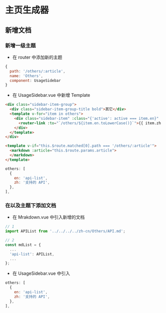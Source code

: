 # 主页生成器

## 新增文档

### 新增一级主题

- 在 router 中添加新的主题

```js
{
  path: '/others/:article',
  name: 'Others',
  component: UsageSidebar
}
```

- 在 UsageSidebar.vue 中新增 Template

```html
<div class="sidebar-item-group">
  <div class="sidebar-item-group-title bold">其它</div>
  <template v-for="item in others">
    <div class="sidebar-item" :class="{'active': active === item.en}" :key="item.en">
      <router-link :to="`/others/${item.en.toLowerCase()}`">{{ item.zh }}</router-link>
    </div>
  </template>
</div>

<template v-if="this.$route.matched[0].path === '/others/:article'">
  <markdown :article="this.$route.params.article">
  </markdown>
</template>
```

```js
others: [
  {
    en: 'api-list',
    zh: '支持的 API',
  },
],
```

### 在以及主题下添加文档

- 在 Mrakdown.vue 中引入新增的文档

```js
// 1
import APIList from '../../../../zh-cn/Others/API.md';

// 2
const mdList = {
  ...
  'api-list': APIList,
  ...
};
```

- 在 UsageSidebar.vue 中引入

```js
others: [
  {
    en: 'api-list',
    zh: '支持的 API',
  },
],
```
